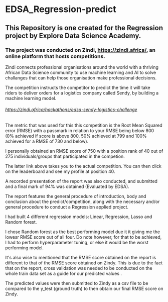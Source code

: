 # EDSA_Regression-predict

## This Repository is one created for the Regression project by Explore Data Science Academy.

### The project was conducted on Zindi, https://zindi.africa/, an online platform that hosts competitions. 

Zindi connects professional organisations around the world with a thriving African Data Science community to use machine learning and AI to solve challanges that can help those organisation make professional decisions.

The competition instructs the competitor to predict the time it will take riders to deliver orders for a logistics company called Sendy, by building a machine learning model. 

###### https://zindi.africa/hackathons/edsa-sendy-logistics-challenge

The metric that was used for this this competition is the Root Mean Squared error (RMSE) with a passmark in relation to your RMSE being below 800 (0% achieved if score is above 800, 50% achieved at 799 and 100% achieved for a RMSE of 730 and below). 

I personally obtained an RMSE score of 750 with a position rank of 40 out of 275 individuals/groups that participated in the competion.

The latter link above takes you to the actual competition. You can then click on the leaderboard and see my profile at position 40.

A recorded presentation of the report was also conducted, and submitted and a final mark of 94% was obtained (Evaluated by EDSA).

The report features the general procedure of introduction, body and conclusion about the predict/competition, along with the necessary and/or general procedure to conduct a Regression applied project. 

I had built 4 different regression models: Linear, Regression, Lasso and Random forest. 

I chose Random forest as the best performing model due it it giving me the lowesr RMSE score out of all four. Do note however, for that to be achieved, I had to perform hyperparameter tuning, or else it would be the worst performing model.

It's also wise to mentioned that the RMSE score obtained on the report is different to that of the RMSE score obtained on Zindy. This is due to the fact that on the report, cross validation was needed to be conducted on the whole train data set as a guide for our predicted values . 

The predicted values were then submitted to Zindy as a csv file to be compared to the y_test (ground truth) to then obtain our final RMSE score on Zindy.



